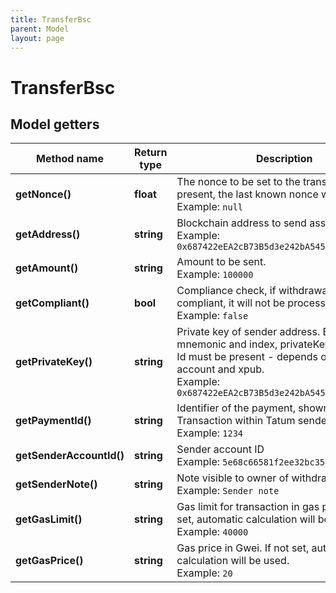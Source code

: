 ```yaml
---
title: TransferBsc
parent: Model
layout: page
---
```


# TransferBsc

## Model getters

Method name | Return type | Description | Notes
------------ | ------------- | ------------- | -------------
**getNonce()** | **float** | The nonce to be set to the transaction; if not present, the last known nonce will be used <br>Example: `null` | [optional]
**getAddress()** | **string** | Blockchain address to send assets <br>Example: `0x687422eEA2cB73B5d3e242bA5456b782919AFc85` |
**getAmount()** | **string** | Amount to be sent. <br>Example: `100000` |
**getCompliant()** | **bool** | Compliance check, if withdrawal is not compliant, it will not be processed. <br>Example: `false` | [optional]
**getPrivateKey()** | **string** | Private key of sender address. Either mnemonic and index, privateKey or signature Id must be present - depends on the type of account and xpub. <br>Example: `0x687422eEA2cB73B5d3e242bA5456b782919AFc85` |
**getPaymentId()** | **string** | Identifier of the payment, shown for created Transaction within Tatum sender account. <br>Example: `1234` | [optional]
**getSenderAccountId()** | **string** | Sender account ID <br>Example: `5e68c66581f2ee32bc354087` |
**getSenderNote()** | **string** | Note visible to owner of withdrawing account <br>Example: `Sender note` | [optional]
**getGasLimit()** | **string** | Gas limit for transaction in gas price. If not set, automatic calculation will be used. <br>Example: `40000` | [optional]
**getGasPrice()** | **string** | Gas price in Gwei. If not set, automatic calculation will be used. <br>Example: `20` | [optional]

